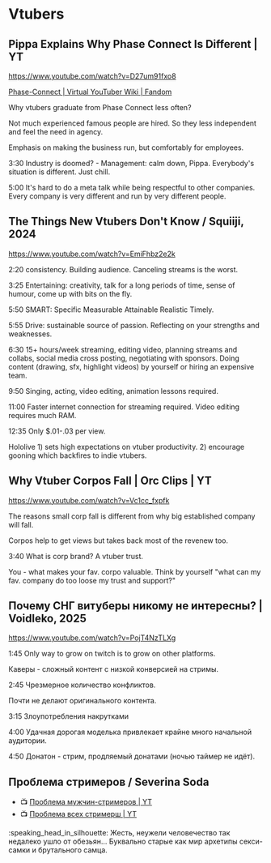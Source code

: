 # Vtubers

## Pippa Explains Why Phase Connect Is Different | YT

https://www.youtube.com/watch?v=D27um91fxo8

[Phase-Connect | Virtual YouTuber Wiki | Fandom](https://virtualyoutuber.fandom.com/wiki/Phase-Connect)

Why vtubers graduate from Phase Connect less often?

Not much experienced famous people are hired. So they less independent and feel the need in agency.

Emphasis on making the business run, but comfortably for employees.

3:30 Industry is doomed? - Management: calm down, Pippa. Everybody's situation is different. Just chill.

5:00 It's hard to do a meta talk while being respectful to other companies. Every company is very different and run by very different people.

## The Things New Vtubers Don't Know / Squiiji, 2024

https://www.youtube.com/watch?v=EmiFhbz2e2k

2:20 consistency. Building audience. Canceling streams is the worst.

3:25 Entertaining: creativity, talk for a long periods of time, sense of humour, come up with bits on the fly.

5:50 SMART: Specific Measurable Attainable Realistic Timely.

5:55 Drive: sustainable source of passion. Reflecting on your strengths and weaknesses.

6:30 15+ hours/week streaming, editing video, planning streams and collabs, social media cross posting, negotiating with sponsors. Doing content (drawing, sfx, highlight videos) by yourself or hiring an expensive team.

9:50 Singing, acting, video editing, animation lessons required.

11:00 Faster internet connection for streaming required. Video editing requires much RAM.

12:35 Only $.01-.03 per view.

Hololive 1) sets high expectations on vtuber productivity. 2) encourage gooning which backfires to indie vtubers.

## Why Vtuber Corpos Fall | Orc Clips | YT

https://www.youtube.com/watch?v=Vc1cc_fxpfk

The reasons small corp fall is different from why big established company will fall.

Corpos help to get views but takes back most of the revenew too.

3:40 What is corp brand? A vtuber trust.

You - what makes your fav. corpo valuable. Think by yourself "what can my fav. company do too loose my trust and support?"

## Почему СНГ витуберы никому не интересны? | Voidleko, 2025

https://www.youtube.com/watch?v=PojT4NzTLXg

1:45 Only way to grow on twitch is to grow on other platforms.

Каверы - сложный контент с низкой конверсией на стримы.

2:45 Чрезмерное количество конфликтов.

Почти не делают оригинального контента.

3:15 Злоупотребления накрутками

4:00 Удачная дорогая моделька привлекает крайне много начальной аудитории.

4:50 Донатон - стрим, продляемый донатами (ночью таймер не идёт).

## Проблема стримеров / Severina Soda

- :tv: [Проблема мужчин-стримеров | YT](https://www.youtube.com/shorts/3H-QXoE_7bU)
- :tv: [Проблема всех стримерш | YT](https://www.youtube.com/shorts/758yDPqNNY0)

:speaking_head_in_silhouette: Жесть, неужели человечество так недалеко ушло от обезьян... Буквально старые как мир архетипы секси-самки и брутального самца.